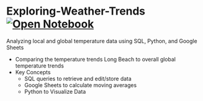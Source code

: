 # Exploring-Weather-Trends [![Open Notebook](https://img.shields.io/badge/Jupyter-Open_Notebook-blue?logo=Jupyter)](https://dpghazi.github.io/projects/weather-trends-analysis.html)
Analyzing local and global temperature data using SQL, Python, and Google Sheets
- Comparing the temperature trends Long Beach to overall global temperature trends
- Key Concepts
  - SQL queries to retrieve and edit/store data
  - Google Sheets to calculate moving averages
  - Python to Visualize Data 
